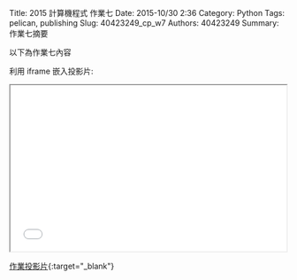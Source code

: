 Title: 2015 計算機程式 作業七
Date: 2015-10/30 2:36
Category: Python
Tags: pelican, publishing
Slug: 40423249_cp_w7
Authors: 40423249
Summary: 作業七摘要

以下為作業七內容

利用 iframe 嵌入投影片:

<iframe src="40423249_cp_w7_p.html" width="500" height="300"></iframe>

[作業投影片](40423249_cp_w7_p.html){:target="_blank"}